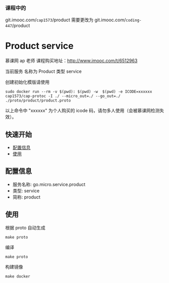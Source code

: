 ### 课程中的 
git.imooc.com/`cap1573`/product 
需要更改为 
git.imooc.com/`coding-447`/product
# Product service 
慕课网 ap 老师 课程购买地址：http://www.imooc.com/t/6512963

当前服务 名称为 Product 类型 service 

创建初始化模版请使用

```
sudo docker run --rm -v $(pwd): $(pwd) -w  $(pwd) -e ICODE=xxxxxx cap1573/cap-protoc -I ./ --micro_out=./ --go_out=./ ./proto/product/product.proto
```
以上命令中 "xxxxxx" 为个人购买的 icode 码，请勿多人使用（会被慕课网检测失效）。

## 快速开始

- [配置信息](#配置信息)
- [使用](#使用)

## 配置信息

- 服务名称: go.micro.service.product
- 类型: service
- 简称: product

 

## 使用
根据 proto 自动生成
```
make proto
```

编译
```
make proto
```

构建镜像
```
make docker
```